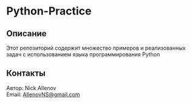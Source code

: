 # Python-Practice  

## Описание  
Этот репозиторий содержит множество примеров и реализованных задач с использованием языка программирования Python  

## Контакты  
Автор: Nick Allenov  
Email: AllenovNS@gmail.com
